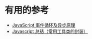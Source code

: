 





# 有用的参考

* [JavaScript 事件循环及异步原理](https://juejin.im/post/5bc1adc45188255c82553921)
* [Javascript 总结（常用工具类的封装）](http://blog.didispace.com/Javascript-总结（常用工具类的封装）/)
